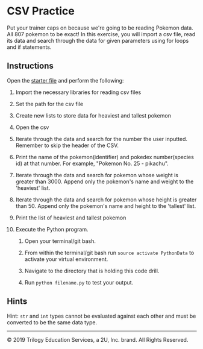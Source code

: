 # CSV Practice

Put your trainer caps on because we're going to be reading Pokemon data. All 807 pokemon to be exact! In this exercise, you will import a csv file, read its data and search through the data for given parameters using for loops and if statements.

## Instructions

Open the [starter file](Unsolved/csv-01.py) and perform the following:

1. Import the necessary libraries for reading csv files

2. Set the path for the csv file

3. Create new lists to store data for heaviest and tallest pokemon

4. Open the csv

5. Iterate through the data and search for the number the user inputted. Remember to skip the header of the CSV.

6. Print the name of the pokemon(identifier) and pokedex number(species id) at that number. For example, "Pokemon No. 25 - pikachu".

7. Iterate through the data and search for pokemon whose weight is greater than 3000. Append only the pokemon's name and weight to the 'heaviest' list.

8. Iterate through the data and search for pokemon whose height is greater than 50. Append only the pokemon's name and height to the 'tallest' list.

9. Print the list of heaviest and tallest pokemon

10. Execute the Python program.

    1. Open your terminal/git bash.

    2. From within the terminal/git bash run `source activate PythonData` to activate your virtual environment.

    3. Navigate to the directory that is holding this code drill.

    4. Run `python filename.py` to test your output.

## Hints

Hint:  `str` and `int` types cannot be evaluated against each other and must be converted to be the same data type.

---

© 2019 Trilogy Education Services, a 2U, Inc. brand. All Rights Reserved.
